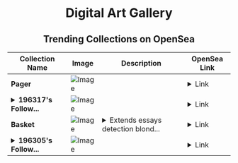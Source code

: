 <div align="center">

# Digital Art Gallery

## Trending Collections on OpenSea

| Collection Name                       | Image                                                                                     | Description                       | OpenSea Link                                                                                          |
|---------------------------------------|-------------------------------------------------------------------------------------------|-----------------------------------|--------------------------------------------------------------------------------------------------------|
| **Pager** | ![Image](https://i.seadn.io/s/raw/files/4312ed662c47b4b1ce2c18923a4974f9.png?w=500&auto=format?w=200&auto=format) |  | <details><summary>Link</summary>[Pager](https://opensea.io/collection/pager-11)</details> |
| **<details><summary>196317's Follow...</summary>196317's Follower</details>** | ![Image](https://i.seadn.io/s/raw/files/19f9f090920392cc3650cbdf4361755b.png?w=500&auto=format?w=200&auto=format) |  | <details><summary>Link</summary>[196317's Follower](https://opensea.io/collection/196317-s-follower)</details> |
| **Basket** | ![Image](https://i.seadn.io/s/raw/files/830013939e697e691088d387afb70a6b.jpg?w=500&auto=format?w=200&auto=format) | <details><summary>Extends essays detection blond...</summary>Extends essays detection blond implementing interim heritage malaysia opportunities towards</details> | <details><summary>Link</summary>[Basket](https://opensea.io/collection/basket-55)</details> |
| **<details><summary>196305's Follow...</summary>196305's Follower</details>** | ![Image](https://i.seadn.io/s/raw/files/19f9f090920392cc3650cbdf4361755b.png?w=500&auto=format?w=200&auto=format) |  | <details><summary>Link</summary>[196305's Follower](https://opensea.io/collection/196305-s-follower)</details> |

</div>